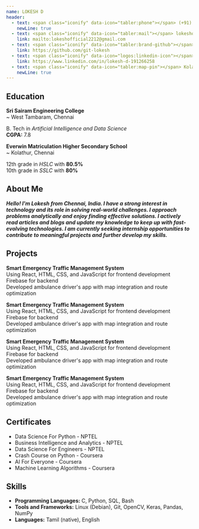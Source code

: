 ```yaml
---
name: LOKESH D
header:
  - text: <span class="iconify" data-icon="tabler:phone"></span> (+91) 6369391995 
    newLine: true
  - text: <span class="iconify" data-icon="tabler:mail"></span> lokeshofficial2212@gmail.com
    link: mailto:lokeshofficial2212@gmail.com
  - text: <span class="iconify" data-icon="tabler:brand-github"></span> git-lokesh
    link: https://github.com/git-lokesh
  - text: <span class="iconify" data-icon="logos:linkedin-icon"></span> Lokesh D
    link: https://www.linkedin.com/in/lokesh-d-191266258
  - text: <span class="iconify" data-icon="tabler:map-pin"></span> Kolathur, Chennai - 600099</div>
    newLine: true
---
```


## Education

**Sri Sairam Engineering College**    
    ~ West Tambaram, Chennai

B. Tech in *Artificial Intelligence and Data Science*  
**CGPA:** 7.8

**Everwin Matriculation Higher Secondary School**  
    ~ Kolathur, Chennai
    
12th grade in *HSLC* with **80.5%**  
10th grade in *SSLC* with **80%**    

## About Me

_**Hello! I'm Lokesh from Chennai, India. I have a strong interest in technology and its role in solving real-world challenges. I approach problems analytically and enjoy finding effective solutions. I actively read articles and blogs and update my knowledge to keep up with fast-evolving technologies. I am currently seeking internship opportunities to contribute to meaningful projects and further develop my skills.**_

## Projects

**Smart Emergency Traffic Management System**  
Using React, HTML, CSS, and JavaScript for frontend development  
Firebase for backend  
Developed ambulance driver's app with map integration and route optimization

**Smart Emergency Traffic Management System**  
Using React, HTML, CSS, and JavaScript for frontend development  
Firebase for backend  
Developed ambulance driver's app with map integration and route optimization

**Smart Emergency Traffic Management System**  
Using React, HTML, CSS, and JavaScript for frontend development  
Firebase for backend  
Developed ambulance driver's app with map integration and route optimization

**Smart Emergency Traffic Management System**  
Using React, HTML, CSS, and JavaScript for frontend development  
Firebase for backend  
Developed ambulance driver's app with map integration and route optimization

## Certificates

- Data Science For Python - NPTEL
- Business Intelligence and Analytics - NPTEL
- Data Science For Engineers - NPTEL
- Crash Course on Python - Coursera
- AI For Everyone - Coursera
- Machine Learning Algorithms - Coursera

## Skills

- **Programming Languages:** <span class="iconify" data-icon="vscode-icons:file-type-c"></span> C, <span class="iconify" data-icon="vscode-icons:file-type-python"></span> Python, <span class="iconify" data-icon="vscode-icons:file-type-sql"></span> SQL, <span class="iconify" data-icon="vscode-icons:file-type-bash"></span> Bash  
- **Tools and Frameworks:** Linux (Debian), Git, OpenCV, Keras, Pandas, NumPy  
- **Languages:** Tamil (native), English
